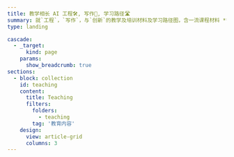 ```yaml
---
title: 教学相长 AI 工程🛠️, 写作📝, 学习路径🛣️ 
summary: 就`工程`，`写作`，与`创新`的教学及培训材料及学习路径图，含一流课程材料 **API, ML & AI**，以及 **EAP写作📝**, **AI 代理** 与 **AI 工程🛠️** 的内容 （含总览的 **学习路径🛣️**）。
type: landing

cascade:
  - _target:
      kind: page
    params:
      show_breadcrumb: true
sections:
  - block: collection
    id: teaching
    content:
      title: Teaching
      filters:
        folders:
          - teaching
        tag: '教育内容'
    design:
      view: article-grid
      columns: 3
---
```

